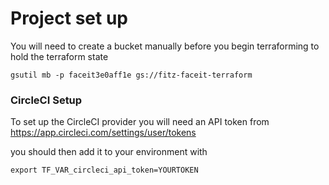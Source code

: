 # Project set up

You will need to create a bucket manually before you begin terraforming to hold the terraform state

`gsutil mb -p faceit3e0aff1e gs://fitz-faceit-terraform`

### CircleCI Setup

To set up the CircleCI provider you will need an API token from https://app.circleci.com/settings/user/tokens

you should then add it to your environment with
```
export TF_VAR_circleci_api_token=YOURTOKEN
```